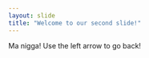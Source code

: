 ```yaml
---
layout: slide
title: "Welcome to our second slide!"
---
```

Ma nigga!
Use the left arrow to go back!
